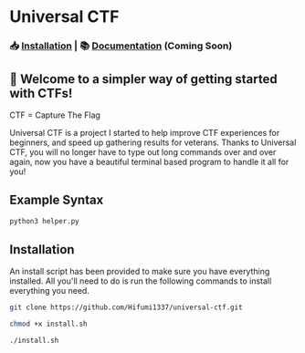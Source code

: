 # Universal CTF

### 📥 <a href="#installation">Installation</a> | 📚 <a href="#installation">Documentation</a> (Coming Soon)

## 🚩 Welcome to a simpler way of getting started with CTFs!

CTF = Capture The Flag

Universal CTF is a project I started to help improve CTF experiences for beginners, and speed up gathering results for veterans. Thanks to Universal CTF, you will no longer have to type out long commands over and over again, now you have a beautiful terminal based program to handle it all for you!

## Example Syntax
```bash
python3 helper.py
```

## Installation
An install script has been provided to make sure you have everything installed. All you'll need to do is run the following commands to install everything you need.
```bash
git clone https://github.com/Hifumi1337/universal-ctf.git
```
```bash
chmod +x install.sh
```
```bash
./install.sh
```
